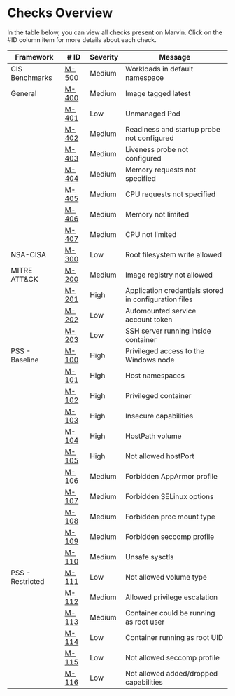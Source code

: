 # Checks Overview  

In the table below, you can view all checks present on Marvin. Click on the #ID column item for more details about each check.

| Framework        | # ID                                                                       | Severity | Message                                          |
|------------------|---------------------------------------------------------------------------|----------|--------------------------------------------------------|
| CIS Benchmarks   | [M-500](/internal/builtins/cis/M-500_default_namespace.yaml)             | Medium   | Workloads in default namespace                   |
| General          | [M-400](/internal/builtins/general/M-400_image_tag_latest.yaml)          | Medium   | Image tagged latest                              |
|                  | [M-401](/internal/builtins/general/M-401_unmanaged_pod.yaml)             | Low      | Unmanaged Pod                                    |
|                  | [M-402](/internal/builtins/general/M-402_readiness_probe.yaml)           | Medium   | Readiness and startup probe not configured       |
|                  | [M-403](/internal/builtins/general/M-403_liveness_probe.yaml)            | Medium   | Liveness probe not configured                    |
|                  | [M-404](/internal/builtins/general/M-404_memory_requests.yaml)           | Medium   | Memory requests not specified                    |
|                  | [M-405](/internal/builtins/general/M-405_cpu_requests.yaml)              | Medium   | CPU requests not specified                       |
|                  | [M-406](/internal/builtins/general/M-406_memory_limit.yaml)              | Medium   | Memory not limited                               |
|                  | [M-407](/internal/builtins/general/M-407_cpu_limit.yaml)                 | Medium   | CPU not limited                                  |
| NSA-CISA         | [M-300](/internal/builtins/nsa/M-300_read_only_root_filesystem.yml)     | Low      | Root filesystem write allowed                    |
| MITRE ATT&CK     | [M-200](/internal/builtins/mitre/M-200_allowed_registries.yml)          | Medium   | Image registry not allowed                       |
|                  | [M-201](/internal/builtins/mitre/M-201_app_credentials.yml)              | High     | Application credentials stored in configuration files |
|                  | [M-202](/internal/builtins/mitre/M-202_auto_mount_service_account.yml)  | Low      | Automounted service account token                 |
|                  | [M-203](/internal/builtins/mitre/M-203_ssh.yml)                          | Low      | SSH server running inside container               |
| PSS - Baseline   | [M-100](/internal/builtins/pss/baseline/M-100_host_process.yml)         | High     | Privileged access to the Windows node            |
|                  | [M-101](/internal/builtins/pss/baseline/M-101_host_namespaces.yml)       | High     | Host namespaces                                  |
|                  | [M-102](/internal/builtins/pss/baseline/M-102_privileged_containers.yml) | High     | Privileged container                             |
|                  | [M-103](/internal/builtins/pss/baseline/M-103_capabilities.yml)           | High     | Insecure capabilities                            |
|                  | [M-104](/internal/builtins/pss/baseline/M-104_host_path_volumes.yml)     | High     | HostPath volume                                  |
|                  | [M-105](/internal/builtins/pss/baseline/M-105_host_ports.yml)            | High     | Not allowed hostPort                             |
|                  | [M-106](/internal/builtins/pss/baseline/M-106_apparmor.yml)              | Medium   | Forbidden AppArmor profile                       |
|                  | [M-107](/internal/builtins/pss/baseline/M-107_selinux.yml)               | Medium   | Forbidden SELinux options                        |
|                  | [M-108](/internal/builtins/pss/baseline/M-108_proc_mount.yml)            | Medium   | Forbidden proc mount type                        |
|                  | [M-109](/internal/builtins/pss/baseline/M-109_seccomp.yml)               | Medium   | Forbidden seccomp profile                        |
|                  | [M-110](/internal/builtins/pss/baseline/M-110_sysctls.yml)               | Medium   | Unsafe sysctls                                   |
| PSS - Restricted | [M-111](/internal/builtins/pss/restricted/M-111_volume_types.yml)        | Low      | Not allowed volume type                          |
|                  | [M-112](/internal/builtins/pss/restricted/M-112_privilege_escalation.yml)| Medium  | Allowed privilege escalation                     |
|                  | [M-113](/internal/builtins/pss/restricted/M-113_run_as_non_root.yml)     | Medium   | Container could be running as root user          |
|                  | [M-114](/internal/builtins/pss/restricted/M-114_run_as_user.yml)         | Low      | Container running as root UID                    |
|                  | [M-115](/internal/builtins/pss/restricted/M-115_seccomp.yml)             | Low      | Not allowed seccomp profile                      |
|                  | [M-116](/internal/builtins/pss/restricted/M-116_capabilities.yml)         | Low      | Not allowed added/dropped capabilities           |
